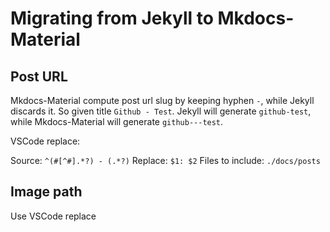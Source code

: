 # Migrating from Jekyll to Mkdocs-Material

## Post URL

Mkdocs-Material compute post url slug by keeping hyphen `-`, while Jekyll discards it. So given title `Github - Test`. Jekyll will generate `github-test`, while Mkdocs-Material will generate `github---test`.

VSCode replace:

Source: `^(#[^#].*?) - (.*?)`
Replace: `$1: $2`
Files to include: `./docs/posts`

## Image path

Use VSCode replace
